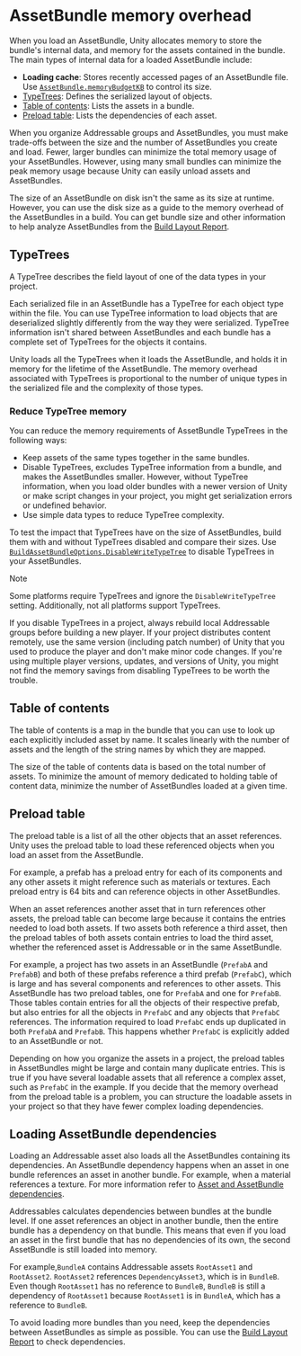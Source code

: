# AssetBundle memory overhead

When you load an AssetBundle, Unity allocates memory to store the bundle's internal data, and memory for the assets contained in the bundle. The main types of internal data for a loaded AssetBundle include:

* **Loading cache**: Stores recently accessed pages of an AssetBundle file. Use [`AssetBundle.memoryBudgetKB`](xref:UnityEngine.AssetBundle.memoryBudgetKB) to control its size.
* [TypeTrees](#typetrees): Defines the serialized layout of objects.
* [Table of contents](#table-of-contents): Lists the assets in a bundle.
* [Preload table](#preload-table): Lists the dependencies of each asset.

When you organize Addressable groups and AssetBundles, you must make trade-offs between the size and the number of AssetBundles you create and load. Fewer, larger bundles can minimize the total memory usage of your AssetBundles. However, using many small bundles can minimize the peak memory usage because Unity can easily unload assets and AssetBundles.

The size of an AssetBundle on disk isn't the same as its size at runtime. However, you can use the disk size as a guide to the memory overhead of the AssetBundles in a build. You can get bundle size and other information to help analyze AssetBundles from the [Build Layout Report](xref:addressables-build-layout-report).

## TypeTrees

A TypeTree describes the field layout of one of the data types in your project.

Each serialized file in an AssetBundle has a TypeTree for each object type within the file. You can use TypeTree information to load objects that are deserialized slightly differently from the way they were serialized. TypeTree information isn't shared between AssetBundles and each bundle has a complete set of TypeTrees for the objects it contains.

Unity loads all the TypeTrees when it loads the AssetBundle, and holds it in memory for the lifetime of the AssetBundle. The memory overhead associated with TypeTrees is proportional to the number of unique types in the serialized file and the complexity of those types.

### Reduce TypeTree memory

You can reduce the memory requirements of AssetBundle TypeTrees in the following ways:

* Keep assets of the same types together in the same bundles.
* Disable TypeTrees, excludes TypeTree information from a bundle, and  makes the AssetBundles smaller. However, without TypeTree information, when you load older bundles with a newer version of Unity or make script changes in your project, you might get serialization errors or undefined behavior.
*  Use simple data types to reduce TypeTree complexity.

To test the impact that TypeTrees have on the size of AssetBundles, build them with and without TypeTrees disabled and compare their sizes. Use [`BuildAssetBundleOptions.DisableWriteTypeTree`](xref:UnityEditor.BuildAssetBundleOptions.DisableWriteTypeTree) to disable TypeTrees in your AssetBundles. 

>[!NOTE]
>Some platforms require TypeTrees and ignore the `DisableWriteTypeTree` setting. Additionally, not all platforms support TypeTrees.

If you disable TypeTrees in a project, always rebuild local Addressable groups before building a new player. If your project distributes content remotely, use the same version (including patch number) of Unity that you used to produce the player and don't make minor code changes. If you're using multiple player versions, updates, and versions of Unity, you might not find the memory savings from disabling TypeTrees to be worth the trouble.

## Table of contents

The table of contents is a map in the bundle that you can use to look up each explicitly included asset by name. It scales linearly with the number of assets and the length of the string names by which they are mapped.

The size of the table of contents data is based on the total number of assets. To minimize the amount of memory dedicated to holding table of content data, minimize the number of AssetBundles loaded at a given time.

## Preload table

The preload table is a list of all the other objects that an asset references. Unity uses the preload table to load these referenced objects when you load an asset from the AssetBundle.

For example, a prefab has a preload entry for each of its components and any other assets it might reference such as materials or textures. Each preload entry is 64 bits and can reference objects in other AssetBundles.

When an asset references another asset that in turn references other assets, the preload table can become large because it contains the entries needed to load both assets. If two assets both reference a third asset, then the preload tables of both assets contain entries to load the third asset, whether the referenced asset is Addressable or in the same AssetBundle.

For example, a project has two assets in an AssetBundle (`PrefabA` and `PrefabB`) and both of these prefabs reference a third prefab (`PrefabC`), which is large and has several components and references to other assets. This AssetBundle has two preload tables, one for `PrefabA` and one for `PrefabB`. Those tables contain entries for all the objects of their respective prefab, but also entries for all the objects in `PrefabC` and any objects that `PrefabC` references. The information required to load `PrefabC` ends up duplicated in both `PrefabA` and `PrefabB`. This happens whether `PrefabC` is explicitly added to an AssetBundle or not.

Depending on how you organize the assets in a project, the preload tables in AssetBundles might be large and contain many duplicate entries. This is true if you have several loadable assets that all reference a complex asset, such as `PrefabC` in the example. If you decide that the memory overhead from the preload table is a problem, you can structure the loadable assets in your project so that they have fewer complex loading dependencies.

## Loading AssetBundle dependencies

Loading an Addressable asset also loads all the AssetBundles containing its dependencies. An AssetBundle dependency happens when an asset in one bundle references an asset in another bundle. For example, when a material references a texture. For more information refer to [Asset and AssetBundle dependencies](xref:addressables-asset-dependencies).

Addressables calculates dependencies between bundles at the bundle level. If one asset references an object in another bundle, then the entire bundle has a dependency on that bundle. This means that even if you load an asset in the first bundle that has no dependencies of its own, the second AssetBundle is still loaded into memory.

For example,`BundleA` contains Addressable assets `RootAsset1` and `RootAsset2`. `RootAsset2` references `DependencyAsset3`, which is in `BundleB`. Even though `RootAsset1` has no reference to `BundleB`, `BundleB` is still a dependency of `RootAsset1` because `RootAsset1` is in `BundleA`, which has a reference to `BundleB`.

To avoid loading more bundles than you need, keep the dependencies between AssetBundles as simple as possible. You can use the [Build Layout Report](xref:addressables-build-layout-report) to check dependencies.
